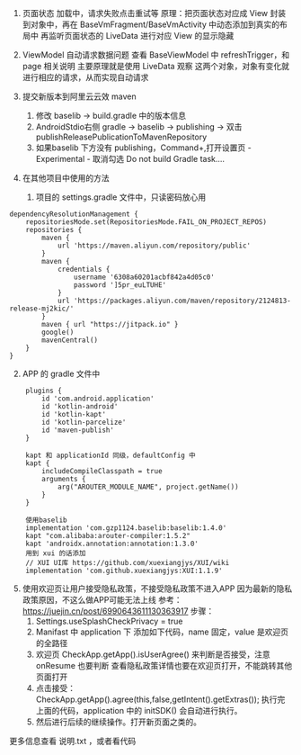 

1. 页面状态 加载中，请求失败点击重试等
    原理：把页面状态对应成 View 封装到对象中，再在 BaseVmFragment/BaseVmActivity 中动态添加到真实的布局中
    再监听页面状态的 LiveData 进行对应 View 的显示隐藏

2. ViewModel 自动请求数据问题
    查看 BaseViewModel 中 refreshTrigger，和 page 相关说明
    主要原理就是使用 LiveData 观察 这两个对象，对象有变化就进行相应的请求，从而实现自动请求


3. 提交新版本到阿里云云效 maven
   1. 修改 baselib -> build.gradle 中的版本信息
   2. AndroidStdio右侧 gradle -> baselib -> publishing -> 双击 publishReleasePublicationToMavenRepository
   3. 如果baselib 下方没有 publishing，Command+,打开设置页 - Experimental - 取消勾选 Do not build Gradle task....

4. 在其他项目中使用的方法
   1. 项目的 settings.gradle 文件中，只读密码放心用
```
dependencyResolutionManagement {
    repositoriesMode.set(RepositoriesMode.FAIL_ON_PROJECT_REPOS)
    repositories {
        maven {
            url 'https://maven.aliyun.com/repository/public'
        }
        maven {
            credentials {
                username '6308a60201acbf842a4d05c0'
                password ']5pr_euLTUHE'
            }
            url 'https://packages.aliyun.com/maven/repository/2124813-release-mj2kic/'
        }
        maven { url "https://jitpack.io" }
        google()
        mavenCentral()
    }
}
```
2. APP 的 gradle 文件中
```
    plugins {
        id 'com.android.application'
        id 'kotlin-android'
        id 'kotlin-kapt'
        id 'kotlin-parcelize'
        id 'maven-publish'
    }

    kapt 和 applicationId 同级，defaultConfig 中
    kapt {
        includeCompileClasspath = true
        arguments {
            arg("AROUTER_MODULE_NAME", project.getName())
        }
    }

    使用baselib
    implementation 'com.gzp1124.baselib:baselib:1.4.0'
    kapt "com.alibaba:arouter-compiler:1.5.2"
    kapt 'androidx.annotation:annotation:1.3.0'
    用到 xui 的话添加
    // XUI UI库 https://github.com/xuexiangjys/XUI/wiki
    implementation 'com.github.xuexiangjys:XUI:1.1.9'
```

5. 使用欢迎页让用户接受隐私政策，不接受隐私政策不进入APP
   因为最新的隐私政策原因，不这么做APP可能无法上线
   参考：https://juejin.cn/post/6990643611130363917
   步骤：
    1. Settings.useSplashCheckPrivacy = true
    2. Manifast 中 application 下 添加如下代码，name 固定，value 是欢迎页的全路径
       <meta-data
       android:name="com.gzp1124.check.activity"
       android:value="com.thirtydays.kelake.module.splash.view.SplashActivity" />
    3. 欢迎页 CheckApp.getApp().isUserAgree() 来判断是否接受，注意 onResume 也要判断
       查看隐私政策详情也要在欢迎页打开，不能跳转其他页面打开
    4. 点击接受：CheckApp.getApp().agree(this,false,getIntent().getExtras());
       执行完上面的代码，application 中的 initSDK() 会自动进行执行。
    5. 然后进行后续的继续操作。打开新页面之类的。

更多信息查看 说明.txt ，或者看代码


